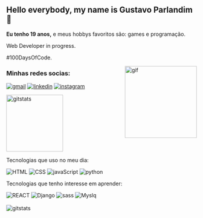 ## Hello everybody, my name is Gustavo Parlandim 👋
<p><strong>Eu tenho 19 anos,</strong> e meus hobbys favoritos são: games e programação.</p>
<p>Web Developer in progress.</p>
<p>#100DaysOfCode.</p>
<img src="https://c.tenor.com/whgQwNlVvNkAAAAi/xero-code.gif" alt="gif" widht="190px" height="190px" align="right" style="top:100px;">

### Minhas redes socias: 

[![gmail](https://img.shields.io/badge/Gmail-D14836?style=for-the-badge&logo=gmail&logoColor=white)](<mailto:gustavo.parlandim@gmail.com>)
[![linkedin](https://img.shields.io/badge/LinkedIn-0077B5?style=for-the-badge&logo=linkedin&logoColor=white
)](https://www.linkedin.com/in/gustavoparlandim/)
[![instagram](https://img.shields.io/badge/Instagram-E4405F?style=for-the-badge&logo=instagram&logoColor=white
)](https://www.instagram.com/parlandim_dev/)


<div>
    <img height="150px" src="https://github-readme-stats.vercel.app/api?username=Gu-Parlandim&hide=contribs,prs&show_icons=true&theme=synthwave" alt="gitstats">
</div>

<div>
  <p>Tecnologias que uso no meu dia:</p>
  <img src="https://img.shields.io/badge/HTML5-E34F26?style=for-the-badge&logo=html5&logoColor=white" alt="HTML">
  <img src="https://img.shields.io/badge/CSS3-1572B6?style=for-the-badge&logo=css3&logoColor=white" alt="CSS">
  <img src="https://img.shields.io/badge/JavaScript-F7DF1E?style=for-the-badge&logo=javascript&logoColor=black"                 alt="javaScript">
  <img src="https://img.shields.io/badge/Python-14354C?style=for-the-badge&logo=python&logoColor=black" alt="python">
</div>

<div>
  <p>Tecnologias que tenho interesse em aprender:</p>
  <img src="https://img.shields.io/badge/React-20232A?style=for-the-badge&logo=react&logoColor=61DAFB" alt="REACT">
  <img src="https://img.shields.io/badge/Django-092E20?style=for-the-badge&logo=django&logoColor=white" alt="Django">
  <img src="https://img.shields.io/badge/Sass-CC6699?style=for-the-badge&logo=sass&logoColor=white"                 alt="sass">
  <img src="https://img.shields.io/badge/MySQL-00000F?style=for-the-badge&logo=mysql&logoColor=white" alt="Myslq">
</div>

<br>
<img  src="https://github-readme-stats.vercel.app/api/top-langs/?username=Gu-Parlandim&layout=compact" alt="gitstats">




